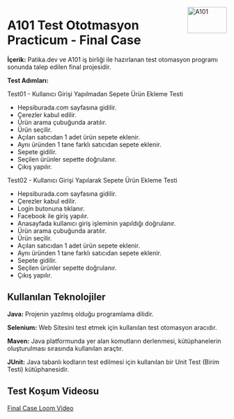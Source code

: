 <a href="https://www.a101.com.tr/" target="_blank" rel="noreferrer"> <img align="right" src="https://upload.wikimedia.org/wikipedia/commons/thumb/d/df/A101_logo.svg/2560px-A101_logo.svg.png" alt="A101" width="90" height="60"/> </a>   

# A101 Test Ototmasyon Practicum - Final Case

**İçerik:** Patika.dev ve A101 iş birliği ile hazırlanan test otomasyon programı sonunda talep edilen final projesidir.


**Test Adımları:**

<p align="left">
Test01 - Kullanıcı Girişi Yapılmadan Sepete Ürün Ekleme Testi
</p>

<ul>
<li>Hepsiburada.com sayfasına gidilir.</li>
<li>Çerezler kabul edilir.</li>
<li>Ürün arama çubuğunda aratılır.</li>
<li>Ürün seçilir.</li>
<li>Açılan satıcıdan 1 adet ürün sepete eklenir.</li>
<li>Aynı üründen 1 tane farklı satıcıdan sepete eklenir.</li>
<li>Sepete gidilir.</li>
<li>Seçilen ürünler sepette doğrulanır.</li>
<li>Çıkış yapılır.</li>
</ul>

<p align="left">
Test02 - Kullanıcı Girişi Yapılarak Sepete Ürün Ekleme Testi
</p>

<ul>
<li>Hepsiburada.com sayfasına gidilir.</li>
<li>Çerezler kabul edilir.</li>
<li>Login butonuna tıklanır.</li>
<li>Facebook ile giriş yapılır.</li>
<li>Anasayfada kullanıcı giriş işleminin yapıldığı doğrulanır.</li>
<li>Ürün arama çubuğunda aratılır.</li>
<li>Ürün seçilir.</li>
<li>Açılan satıcıdan 1 adet ürün sepete eklenir.</li>
<li>Aynı üründen 1 tane farklı satıcıdan sepete eklenir.</li>
<li>Sepete gidilir.</li>
<li>Seçilen ürünler sepette doğrulanır.</li>
<li>Çıkış yapılır.</li>
</ul>


## Kullanılan Teknolojiler

**Java:** Projenin yazılmış olduğu programlama dilidir.

**Selenium:** Web Sitesini test etmek için kullanılan test otomasyon aracıdır.

**Maven:** Java platformunda yer alan komutların derlenmesi, kütüphanelerin oluşturulması sırasında kullanılan araçtır.

**JUnit:** Java tabanlı kodların test edilmesi için kullanılan bir Unit Test (Birim Testi) kütüphanesidir.

## Test Koşum Videosu

<a href="https://www.loom.com/share/d8cb36cbf84d4f258934178bf5fc0b4b"/>Final Case Loom Video</a>

